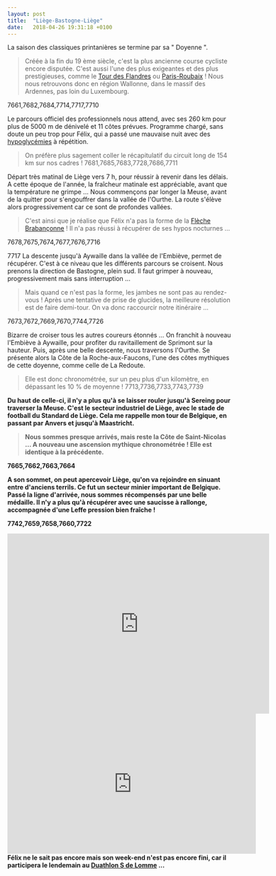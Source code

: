 ```yaml
---
layout: post
title:  "Liège-Bastogne-Liège"
date:   2018-04-26 19:31:18 +0100
---
```

La saison des classiques printanières se termine par sa " Doyenne ".
> Créée à la fin du 19 ème siècle, c'est la plus ancienne course cycliste encore disputée.
C'est aussi l'une des plus exigeantes et des plus prestigieuses, comme le <a href="http://twomoulins.fr/tour-des-flandres/">Tour des Flandres</a> ou <a href="http://twomoulins.fr/paris-roubaix/">Paris-Roubaix</a> !
Nous nous retrouvons donc en région Wallonne, dans le massif des Ardennes, pas loin du Luxembourg.

7661,7682,7684,7714,7717,7710

Le parcours officiel des professionnels nous attend, avec ses 260 km pour plus de 5000 m de dénivelé et 11 côtes prévues.
Programme chargé, sans doute un peu trop pour Félix, qui a passé une mauvaise nuit avec des <a href="http://twomoulins.fr/jeunesse-et-diabete/">hypoglycémies</a> à répétition.
> On préfère plus sagement coller le récapitulatif du circuit long de 154 km sur nos cadres !
7681,7685,7683,7728,7686,7711

Départ très matinal de Liège vers 7 h, pour réussir à revenir dans les délais.
A cette époque de l'année, la fraîcheur matinale est appréciable, avant que la température ne grimpe ...
Nous commençons par longer la Meuse, avant de la quitter pour s'engouffrer dans la vallée de l'Ourthe.
La route s'élève alors progressivement car ce sont de profondes vallées.
> C'est ainsi que je réalise que Félix n'a pas la forme de la <a href="http://twomoulins.fr/brabantse-pijl/">Flèche Brabançonne</a> !
Il n'a pas réussi à récupérer de ses hypos nocturnes ...

7678,7675,7674,7677,7676,7716


7717
La descente jusqu'à Aywaille dans la vallée de l'Embiève, permet de récupérer.
C'est à ce niveau que les différents parcours se croisent.
Nous prenons la direction de Bastogne, plein sud.
Il faut grimper à nouveau, progressivement mais sans interruption ...
> Mais quand ce n'est pas la forme, les jambes ne sont pas au rendez-vous !
Après une tentative de prise de glucides, la meilleure résolution est de faire demi-tour.
On va donc raccourcir notre itinéraire ...

7673,7672,7669,7670,7744,7726

Bizarre de croiser tous les autres coureurs étonnés ...
On franchit à nouveau l'Embiève à Aywaille, pour profiter du ravitaillement de Sprimont sur la hauteur.
Puis, après une belle descente, nous traversons l'Ourthe.
Se présente alors la Côte de la Roche-aux-Faucons, l'une des côtes mythiques de cette doyenne, comme celle de La Redoute.
> Elle est donc chronométrée, sur un peu plus d'un kilomètre, en dépassant les 10 % de moyenne !
7713,7736,7733,7743,7739

<strong>

Du haut de celle-ci, il n'y a plus qu'à se laisser rouler jusqu'à Sereing pour traverser la Meuse.
C'est le secteur industriel de Liège, avec le stade de football du Standard de Liège.
Cela me rappelle mon tour de Belgique, en passant par Anvers et jusqu'à Maastricht.
> Nous sommes presque arrivés, mais reste la Côte de Saint-Nicolas ...
A nouveau une ascension mythique chronométrée !
Elle est identique à la précédente.

7665,7662,7663,7664

A son sommet, on peut apercevoir Liège, qu'on va rejoindre en sinuant entre d'anciens terrils.
Ce fut un secteur minier important de Belgique.
Passé la ligne d'arrivée, nous sommes récompensés par une belle médaille.
Il n'y a plus qu'à récupérer avec une saucisse à rallonge, accompagnée d'une Leffe pression bien fraîche !

7742,7659,7658,7660,7722

<center><iframe src="https://www.strava.com/activities/1522688965/embed/cdcc57ae6247a26397c7a85a107293a6719db662" width="590" height="405" frameborder="0" scrolling="no"></iframe></center>

<center><iframe src="https://www.youtube.com/embed/latNOLVdTeo" width="560" height="315" frameborder="0" allowfullscreen="allowfullscreen"></iframe></center>
Félix ne le sait pas encore mais son week-end n'est pas encore fini, car il participera le lendemain au <a href="http://twomoulins.fr/duathlon-s-de-lomme/">Duathlon S de Lomme</a> ...